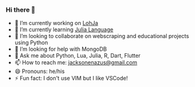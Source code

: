 ### Hi there 👋

- 🔭 I’m currently working on [LohJa](https://lohjati.com.br)
- 🌱 I’m currently learning [Julia Language](https://julialang.org/)
- 👯 I’m looking to collaborate on webscraping and educational projects using Python
- 🤔 I’m looking for help with MongoDB
- 💬 Ask me about Python, Lua, Julia, R, Dart, Flutter
- 📫 How to reach me: [jacksonenazus@gmail.com](mailto:jacksonenazus@gmail.com)
- 😄 Pronouns: he/his
- ⚡ Fun fact: I don't use VIM but I like VSCode!
